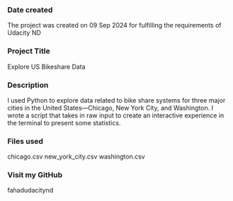 ### Date created
The project was created on 09 Sep 2024 for fulfilling the requirements of Udacity ND 

### Project Title
Explore US Bikeshare Data 

### Description
I used Python to explore data related to bike share systems for three major cities in the United States—Chicago, New York City, and Washington. 
I wrote a script that takes in raw input to create an interactive experience in the terminal to present some statistics.

### Files used
chicago.csv
new_york_city.csv
washington.csv

### Visit my GitHub 
fahadudacitynd 
